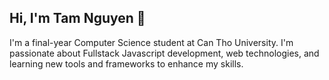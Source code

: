## Hi, I'm Tam Nguyen 👋

I'm a final-year Computer Science student at Can Tho University.
I'm passionate about Fullstack Javascript development, web technologies, and learning new tools and frameworks to enhance my skills.

<!--
**SoulMinT05/SoulMinT05** is a ✨ _special_ ✨ repository because its `README.md` (this file) appears on your GitHub profile.

Here are some ideas to get you started:

- 🔭 I’m currently working on ...
- 🌱 I’m currently learning ...
- 👯 I’m looking to collaborate on ...
- 🤔 I’m looking for help with ...
- 💬 Ask me about ...
- 📫 How to reach me: ...
- 😄 Pronouns: ...
- ⚡ Fun fact: ...
-->


